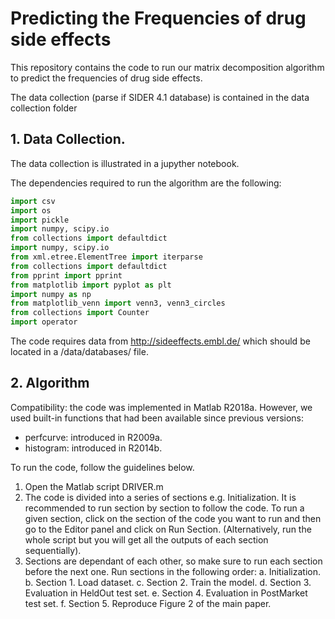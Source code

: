 # Predicting the Frequencies of drug side effects

This repository contains the code to run our matrix decomposition algorithm to predict the frequencies of drug side effects.

The data collection (parse if SIDER 4.1 database) is contained in the data collection folder

## 1. Data Collection.

The data collection is illustrated in a jupyther notebook.

The dependencies required to run the algorithm are the following:
```python
import csv
import os
import pickle
import numpy, scipy.io
from collections import defaultdict
import numpy, scipy.io
from xml.etree.ElementTree import iterparse
from collections import defaultdict
from pprint import pprint
from matplotlib import pyplot as plt
import numpy as np
from matplotlib_venn import venn3, venn3_circles
from collections import Counter
import operator
```

The code requires data from <http://sideeffects.embl.de/> which should be located in a /data/databases/ file.

## 2. Algorithm

Compatibility: the code was implemented in Matlab R2018a. However, we used built-in functions
that had been available since previous versions:

* perfcurve: introduced in R2009a.
* histogram: introduced in R2014b.

To run the code, follow the guidelines below.

1. Open the Matlab script DRIVER.m
2. The code is divided into a series of sections e.g. Initialization. It is recommended to run
section by section to follow the code. To run a given section, click on the section of the code
you want to run and then go to the Editor panel and click on Run Section.
(Alternatively, run the whole script but you will get all the outputs of each section
sequentially).
3. Sections are dependant of each other, so make sure to run each section before the next one.
Run sections in the following order:
  a. Initialization.
  b. Section 1. Load dataset.
  c. Section 2. Train the model.
  d. Section 3. Evaluation in HeldOut test set.
  e. Section 4. Evaluation in PostMarket test set.
  f. Section 5. Reproduce Figure 2 of the main paper.
